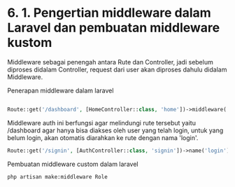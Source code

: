 # 6. 1.  Pengertian middleware dalam Laravel dan pembuatan middleware kustom

Middleware sebagai penengah antara Rute dan Controller, jadi sebelum diproses didalam Controller, request dari user akan diproses dahulu didalam Middleware.

Penerapan middleware dalam laravel
```php

Route::get('/dashboard', [HomeController::class, 'home'])->middleware('auth');
```

Middleware auth ini berfungsi agar melindungi rute tersebut yaitu /dashboard agar hanya bisa diakses oleh user yang telah login, untuk yang belum login, akan otomatis diarahkan ke rute dengan nama 'login'.

```php
Route::get('/signin', [AuthController::class, 'signin'])->name('login');
```


Pembuatan middleware custom dalam laravel

```console
php artisan make:middleware Role
```



